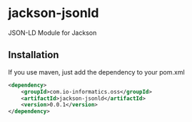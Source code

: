 # jackson-jsonld
JSON-LD Module for Jackson

## Installation
If you use maven, just add the dependency to your pom.xml
```xml
<dependency>
    <groupId>com.io-informatics.oss</groupId>
    <artifactId>jackson-jsonld</artifactId>
    <version>0.0.1</version>
</dependency>
```
